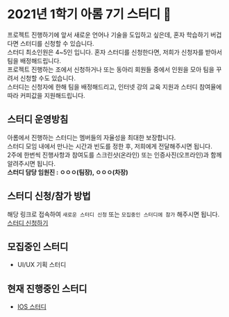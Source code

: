 # 2021년 1학기 아롬 7기 스터디 📘

프로젝트 진행하기에 앞서 새로운 언어나 기술을 도입하고 싶은데, 혼자 학습하기 버겁다면 스터디를 신청할 수 있습니다.  
스터디 최소인원은 4~5인 입니다. 혼자 스터디를 신청한다면, 저희가 신청자를 받아서 팀을 배정해드립니다.  
프로젝트 진행하는 조에서 신청하거나 또는 동아리 회원들 중에서 인원을 모아 팀을 꾸려서 신청할 수도 있습니다.  
스터디는 신청자에 한해 팀을 배정해드리고, 인터넷 강의 교육 지원과 스터디 참여율에 따라 커피값을 지원해드립니다.

## 스터디 운영방침
아롬에서 진행하는 스터디는 멤버들의 자율성을 최대한 보장합니다.  
스터디 모임 내에서 만나는 시간과 빈도를 정한 후, 저희에게 전달해주시면 됩니다.  
2주에 한번씩 진행사항과 참여도를 스크린샷(온라인) 또는 인증사진(오프라인)과 함께 알려주시면 됩니다.  
**스터디 담당 임원진 : ㅇㅇㅇ(팀장), ㅇㅇㅇ(차장)**

## 스터디 신청/참가 방법
해당 링크로 접속하여 `새로운 스터디 신청` 또는 `모집중인 스터디에 참가` 해주시면 됩니다.  
[스터디 신청하기]()

## 모집중인 스터디
* UI/UX 기획 스터디

## 현재 진행중인 스터디
* [IOS 스터디](https://github.com/alom-sejong/Alom-Study/blob/main/%EC%99%84%EB%A3%8C%EB%90%9C%20%EC%8A%A4%ED%84%B0%EB%94%94/study_ios.md)

